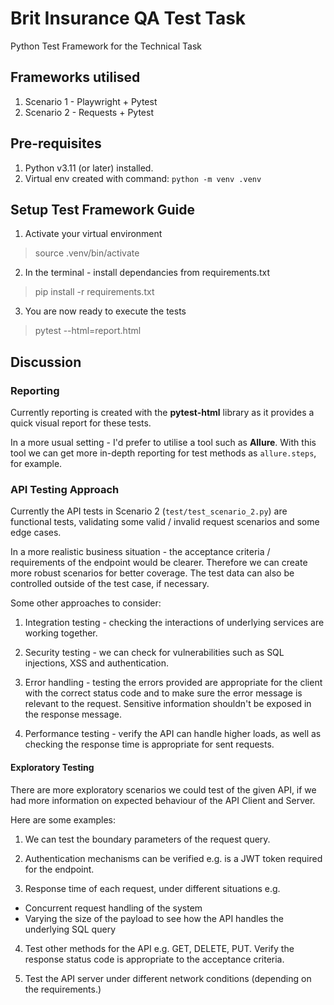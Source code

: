 # Brit Insurance QA Test Task
Python Test Framework for the Technical Task

## Frameworks utilised
1. Scenario 1 - Playwright + Pytest
2. Scenario 2 - Requests + Pytest

## Pre-requisites

1. Python v3.11 (or later) installed.
2. Virtual env created with command: `python -m venv .venv`

## Setup Test Framework Guide

1. Activate your virtual environment
> source .venv/bin/activate

2. In the terminal - install dependancies from requirements.txt
> pip install -r requirements.txt

3. You are now ready to execute the tests
> pytest --html=report.html

## Discussion

### Reporting

Currently reporting is created with the **pytest-html** library as it provides a quick visual report for these tests.

In a more usual setting - I'd prefer to utilise a tool such as **Allure**. With this tool we can get more in-depth reporting for test methods as `allure.steps`, for example.

### API Testing Approach

Currently the API tests in Scenario 2 (`test/test_scenario_2.py`) are functional tests, validating some valid / invalid request scenarios and some edge cases.

In a more realistic business situation - the acceptance criteria / requirements of the endpoint would be clearer. Therefore we can create more robust scenarios for better coverage. The test data can also be controlled outside of the test case, if necessary.

Some other approaches to consider:

1. Integration testing - checking the interactions of underlying services are working together.

2. Security testing - we can check for vulnerabilities such as SQL injections, XSS and authentication.

3. Error handling - testing the errors provided are appropriate for the client with the correct status code and to make sure the error message is relevant to the request. Sensitive information shouldn't be exposed in the response message.

4. Performance testing - verify the API can handle higher loads, as well as checking the response time is appropriate for sent requests.

#### Exploratory Testing

There are more exploratory scenarios we could test of the given API, if we had more information on expected behaviour of the API Client and Server. 

Here are some examples:

1. We can test the boundary parameters of the request query.

2. Authentication mechanisms can be verified e.g. is a JWT token required for the endpoint.

3. Response time of each request, under different situations e.g. 
- Concurrent request handling of the system
- Varying the size of the payload to see how the API handles the underlying SQL query

4. Test other methods for the API e.g. GET, DELETE, PUT. Verify the response status code is appropriate to the acceptance criteria.

5. Test the API server under different network conditions (depending on the requirements.)

